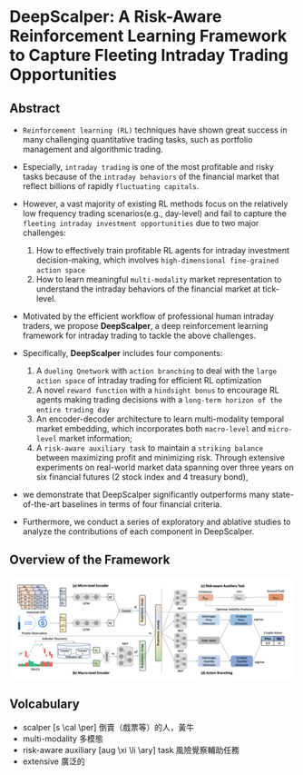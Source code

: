# DeepScalper: A Risk-Aware Reinforcement Learning Framework to Capture Fleeting Intraday Trading Opportunities

## Abstract
- `Reinforcement learning (RL)` techniques have shown great success in many challenging quantitative trading tasks, such as portfolio management and algorithmic trading. 
- Especially, `intraday trading` is one of the most profitable and risky tasks because of the `intraday behaviors` of the financial market that reflect billions of rapidly `fluctuating capitals`. 
- However, a vast majority of existing RL methods focus on the relatively low frequency trading scenarios(e.g., day-level) and fail to capture the `fleeting intraday investment opportunities` due to two major challenges: 
    1. How to effectively train profitable RL agents for intraday investment decision-making, which involves `high-dimensional fine-grained action space` 
    2. How to learn meaningful `multi-modality` market representation to understand the intraday behaviors of the financial market at tick-level.

- Motivated by the efficient workflow of professional human intraday traders, we propose **DeepScalper**, a deep reinforcement learning framework for intraday trading to tackle the above challenges.
- Specifically, **DeepScalper** includes four components: 
    1. A `dueling Qnetwork` with `action branching` to deal with the `large action space` of intraday trading for efficient RL optimization 
    2. A novel `reward function` with a `hindsight bonus` to encourage RL agents making trading decisions with a `long-term horizon of the entire trading day` 
    3. An encoder-decoder architecture to learn multi-modality temporal market embedding, which incorporates both `macro-level` and `micro-level` market information; 
    4. A `risk-aware auxiliary task` to maintain a `striking balance` between maximizing profit and minimizing risk. 
Through extensive experiments on real-world market data spanning over three years on six financial futures (2 stock index and 4 treasury bond), 
- we demonstrate that DeepScalper significantly outperforms many state-of-the-art baselines in terms of four financial criteria. 
- Furthermore, we conduct a series of exploratory and ablative studies to analyze the contributions of each component in DeepScalper.

## Overview of the Framework
![](./assets/overview.png)


## Volcabulary
- scalper [s \cal \per] 倒賣（戲票等）的人，黃牛
- multi-modality 多模態
- risk-aware auxiliary [aug \xi \li \ary] task 風險覺察輔助任務
- extensive 廣泛的